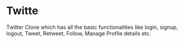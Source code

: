 # Twitte
Twitter Clone which has all the basic functionalities like login, signup, logout, Tweet, Retweet, Follow, Manage Profile details etc. 
